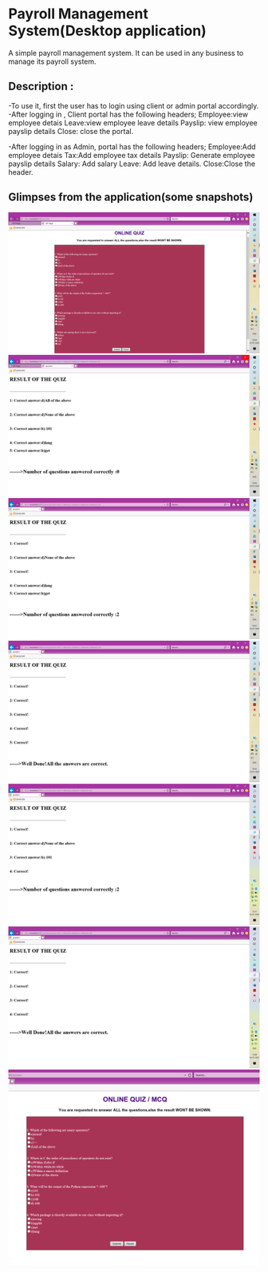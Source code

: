 # Payroll Management System(Desktop application)
A simple payroll management system. It can be used in any business to manage its payroll system.
## Description :
-To use it, first the user has to login using client or admin portal accordingly.
-After logging in , Client portal has the following headers;
Employee:view employee detais
Leave:view employee leave details
Payslip: view employee payslip details
Close: close the portal.

-After logging in as Admin, portal has the following headers;
Employee:Add employee detais
Tax:Add employee tax details
Payslip: Generate employee payslip details
Salary: Add salary
Leave: Add leave details.
Close:Close the header.

## Glimpses from the application(some snapshots)
     
![Image of Yaktocat](https://github.com/KRoy118/Online-MCQ-Quiz/blob/main/2021-01-23%20(1).png)
![Image of Yaktocat](https://github.com/KRoy118/Online-MCQ-Quiz/blob/main/2021-01-23%20(2).png)
![Image of Yaktocat](https://github.com/KRoy118/Online-MCQ-Quiz/blob/main/2021-01-23%20(3).png)
![Image of Yaktocat](https://github.com/KRoy118/Online-MCQ-Quiz/blob/main/2021-01-23.png)
![Image of Yaktocat](https://github.com/KRoy118/Online-MCQ-Quiz/blob/main/2021-01-24%20(1).png)
![Image of Yaktocat](https://github.com/KRoy118/Online-MCQ-Quiz/blob/main/2021-01-24%20(2).png)
![Image of Yaktocat](https://github.com/KRoy118/Online-MCQ-Quiz/blob/main/2021-01-24.png)
